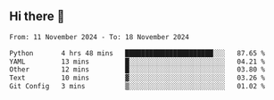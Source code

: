 ## Hi there 👋

<!--
**Bojupi/Bojupi** is a ✨ _special_ ✨ repository because its `README.md` (this file) appears on your GitHub profile.

Here are some ideas to get you started:

- 🔭 I’m currently working on ...
- 🌱 I’m currently learning ...
- 👯 I’m looking to collaborate on ...
- 🤔 I’m looking for help with ...
- 💬 Ask me about ...
- 📫 How to reach me: ...
- 😄 Pronouns: ...
- ⚡ Fun fact: ...
-->

<!--START_SECTION:waka-->

```txt
From: 11 November 2024 - To: 18 November 2024

Python       4 hrs 48 mins   ██████████████████████░░░   87.65 %
YAML         13 mins         █░░░░░░░░░░░░░░░░░░░░░░░░   04.21 %
Other        12 mins         █░░░░░░░░░░░░░░░░░░░░░░░░   03.80 %
Text         10 mins         ▓░░░░░░░░░░░░░░░░░░░░░░░░   03.26 %
Git Config   3 mins          ▒░░░░░░░░░░░░░░░░░░░░░░░░   01.02 %
```

<!--END_SECTION:waka-->

